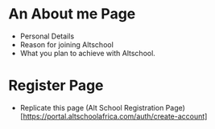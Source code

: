 # An About me Page
- Personal Details
- Reason for joining Altschool
- What you plan to achieve with Altschool.

# Register Page
- Replicate this page (Alt School Registration Page)[https://portal.altschoolafrica.com/auth/create-account]
